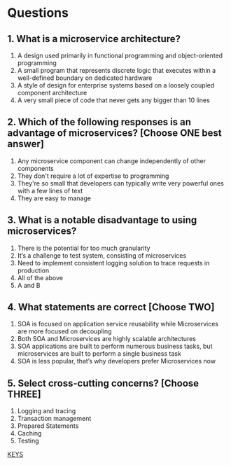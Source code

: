 # Questions

## 1. What is a microservice architecture?

1) A design used primarily in functional programming and object-oriented programming
2) A small program that represents discrete logic that executes within a well-defined boundary on dedicated hardware
3) A style of design for enterprise systems based on a loosely coupled component architecture
4) A very small piece of code that never gets any bigger than 10 lines

## 2. Which of the following responses is an advantage of microservices? [Choose ONE best answer]

1) Any microservice component can change independently of other components
2) They don't require a lot of expertise to programming
3) They're so small that developers can typically write very powerful ones with a few lines of text
4) They are easy to manage

## 3. What is a notable disadvantage to using microservices?

1) There is the potential for too much granularity
2) It’s a challenge to test system, consisting of microservices
3) Need to implement consistent logging solution to trace requests in production
4) All of the above
5) A and B

## 4. What statements are correct [Choose TWO]

1) SOA is focused on application service reusability while Microservices are more focused on decoupling
2) Both SOA and Microservices are highly scalable architectures
3) SOA applications are built to perform numerous business tasks, but microservices are built to perform a single business task
4) SOA is less popular, that’s why developers prefer Microservices now

## 5. Select cross-cutting concerns? [Choose THREE]

1) Logging and tracing
2) Transaction management
3) Prepared Statements
4) Caching
5) Testing

[KEYS](https://epam.sharepoint.com/:x:/r/sites/MicroservicesProgram/Shared%20Documents/Microservices_fundamentals_keys.xlsx?d=w7abdb02612f34c98a0449a6d96f41867&csf=1&web=1)